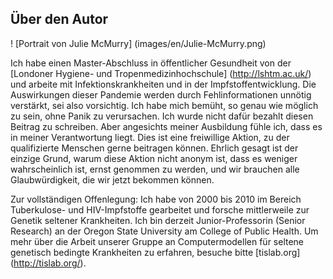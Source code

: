 ## Über den Autor 

 ! [Portrait von Julie McMurry] (images/en/Julie-McMurry.png) 

 Ich habe einen Master-Abschluss in öffentlicher Gesundheit von der [Londoner Hygiene- und Tropenmedizinhochschule] (http://lshtm.ac.uk/) und arbeite mit Infektionskrankheiten und in der Impfstoffentwicklung. Die Auswirkungen dieser Pandemie werden durch Fehlinformationen unnötig verstärkt, sei also vorsichtig. Ich habe mich bemüht, so genau wie möglich zu sein, ohne Panik zu verursachen. Ich wurde nicht dafür bezahlt diesen Beitrag zu schreiben. Aber angesichts meiner Ausbildung fühle ich, dass es in meiner Verantwortung liegt. Dies ist eine freiwillige Aktion, zu der qualifizierte Menschen gerne beitragen können. Ehrlich gesagt ist der einzige Grund, warum diese Aktion nicht anonym ist, dass es weniger wahrscheinlich ist, ernst genommen zu werden, und wir brauchen alle Glaubwürdigkeit, die wir jetzt bekommen können. 

Zur vollständigen Offenlegung: Ich habe von 2000 bis 2010 im Bereich Tuberkulose- und HIV-Impfstoffe gearbeitet und forsche mittlerweile zur Genetik seltener Krankheiten. Ich bin derzeit Junior-Professorin (Senior Research) an der Oregon State University am College of Public Health. Um mehr über die Arbeit unserer Gruppe an Computermodellen für seltene genetisch bedingte Krankheiten zu erfahren, besuche bitte [tislab.org] (http://tislab.org/).

